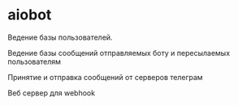 # aiobot

Ведение базы пользователей.

Ведение базы сообщений отправляемых боту и пересылаемых пользователям

Принятие и отправка сообщений от серверов телеграм

Веб сервер для webhook
